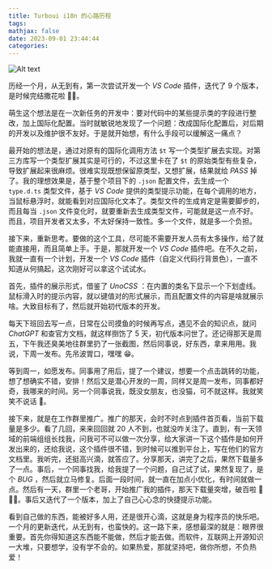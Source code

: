 ```yaml
---
title: Turboui i18n 的心路历程
tags:
mathjax: false
date: 2023-09-01 23:44:44
categories:
---
```


![Alt text](image.png)

历经一个月，从无到有，第一次尝试开发一个 _VS Code_ 插件，迭代了 9 个版本，是时候完结撒花啦 🎉🎉。

萌生这个想法是在一次新任务的开发中：要对代码中的某些提示类的字段进行整改，加上国际化配置。当时就敏锐地发现了一个问题：改成国际化配置后，对后期的开发以及维护很不友好。于是就开始想，有什么手段可以缓解这一痛点？

最开始的想法是，通过对原有的国际化调用方法 `$t` 写一个类型扩展去实现。对第三方库写一个类型扩展其实是可行的，不过这里卡在了 `$t` 的原始类型有些复杂，导致扩展起来很麻烦。很难实现既想保留原类型，又想扩展，结果就给 _PASS_ 掉了。我的理想效果是，基于整个项目下的 `.json` 配置文件，去生成一个 `type.d.ts` 类型文件，基于 _VS Code_ 提供的类型提示功能，在每个调用的地方，当鼠标悬浮时，就能看到对应国际化文本了。类型文件的生成肯定是需要脚步的，而且每当 `.json` 文件变化时，就要重新去生成类型文件，可能就是这一点不好。而且，项目开发者又太多，不太好保持一致性。多一个文件，就是多一个负担。

接下来，重新思考。要做的这个工具，尽可能不需要开发人员有太多操作，给了就能直接用，而且简单上手。于是，那就开发一个 _VS Code_ 插件吧。在不久之前，我就一直有一个计划，开发一个 _VS Code_ 插件（自定义代码行背景色），一直不知道从何搞起，这次刚好可以拿这个试试水。

首先，插件的展示形式，借鉴了 _UnoCSS_ ：在内置的类名下显示一个下划虚线。鼠标滑入时的提示内容，就以键值对的形式展示，而且配置文件的内容是啥就展示啥。大致目标有了，然后就开始初代版本的开发。

每天下班回去写一点，日常在公司摸鱼的时候再写点，遇见不会的知识点，就问 _ChatGPT_ 和查官方文档，就这样捯饬了 5 天，初代版本问世了。还记得那天是周五，下午我还臭美地往群里扔了一张截图，然后同事说，好东西，拿来用用。我说，下周一发布。先吊波胃口，嘿嘿 😁。

等到周一，如愿发布。同事用了用后，提了一个建议，想要一个点击跳转的功能，想了想确实不错，安排！然后又是潜心开发的一周，同样又是周一发布，同事都好奇，我哪来的时间。另一个同事说我，既没女朋友，也没猫，可不就这样。我就笑笑不说话 🫢。

接下来，就是在工作群里推广。推广的那天，会时不时点到插件首页看，当前下载量是多少。看了几回，来来回回就 20 人不到，也就没咋关注了。直到，有一天领域的前端组组长找我，问我可不可以做一次分享，给大家讲一下这个插件是如何开发出来的，还给我说，这个插件很不错，到时候可以推到平台上，写在他们的官方文档里。我听完，还挺高兴滴，就答应了。分享那天，讲完了之后，果然下载量多了一点。事后，一个同事找我，给我提了一个问题，自己试了试，果然复现了，是个 _BUG_ ，然后就立马修复。后面一段时间，就一直在加点小优化，有时间就做一点。然后有一天，群里一个老哥，开始推广我的插件，那天下载量突增，破百啦 🎉🎉🎉。事后又迭代了一个版本，加上了自己心心念的快捷提示功能。

看到自己做的东西，能被好多人用，还是很开心滴，这就是身为程序员的快乐吧。一个月的更新迭代，从无到有，也蛮快的。这一路下来，感想最深的就是：眼界很重要。首先你得知道这东西能不能做，然后才能去做。而软件，互联网上开源知识一大堆，只要想学，没有学不会的。如果热爱，那就坚持吧，做你所想，不负热爱！
